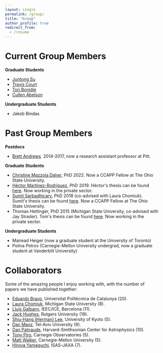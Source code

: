 ```yaml
---
layout: single
permalink: /group/
title: "Group"
author_profile: true
redirect_from:
  - /resume
---
```


Current Group Members
===

**Graduate Students**

* [Juntong Su](https://www.physicsandastronomy.pitt.edu/people/juntong-su)
* [Travis Court](https://courtt.github.io/)
* [Tori Bonidie](https://toribonidie.github.io/)
* [Cullen Abelson](https://www.physicsandastronomy.pitt.edu/people/cullen-abelson)

**Undergraduate Students**

* Jakob Bindas

Past Group Members
===

**Postdocs**

* [Brett Andrews](http://www.pitt.edu/~andrewsb/). 2014-2017, now a research assistant professor at Pitt. 

**Graduate Students**

* [Christine Mazzola Daher](https://cmazzdaher.github.io/), PhD 2022. Now a CCAPP Fellow at The Ohio State University.
* [Héctor Martínez-Rodríguez](https://github.com/hector-mr), PhD 2019. Héctor's thesis can be found [here](http://d-scholarship.pitt.edu/36555/). Now working in the private sector.
* [Sumit Sarbadhicary](https://sks67.github.io/), PhD 2018 (co-advised with Laura Chomiuk). Sumit's thesis can be found [here](http://d-scholarship.pitt.edu/35166/). Now a CCAPP Fellow at The Ohio State University.
* Thomas Hettinger, PhD 2015 (Michigan State University, co-advised with Jay Strader). Tom's thesis can be found [here](https://d.lib.msu.edu/etd/3466/datastream/OBJ/view). Now working in the private sector.

**Undergraduate Students**

* Mairead Heiger (now a graduate student at the University of Toronto)
* Polina Petrov (Carnegie-Mellon University undergrad, now a graduate student at Vanderbilt University)

Collaborators
===

Some of the amazing people I enjoy working with, with the number of papers we have published together:

* [Eduardo Bravo](http://directori.upc.edu/directori/dadesPersona.jsp?id=1000322), Universitat Politècnica de Catalunya (20).
* [Laura Chomiuk](https://web.pa.msu.edu/people/chomiuk/index.html), Michigan State University (8).
* [Lluis Galbany](https://lgalbany.github.io/), IEEC/ICE, Barcelona (11).
* [Jack Hughes](http://www.physics.rutgers.edu/~jackph/), Rutgers University (19).
* [Shiu-Hang (Herman) Lee](http://www.kusastro.kyoto-u.ac.jp/~herman/Home.html), University of Kyoto (5).
* [Dan Maoz](http://www.astro.tau.ac.il/~dani/), Tel-Aviv University (9).
* [Dan Patnaude](http://hea-www.harvard.edu/~patnaude/), Harvard-Smithsonian Center for Astrophysics (10).
* [Tony Piro](http://users.obs.carnegiescience.edu/piro/), Carnegie Observatories (5).
* [Matt Walker](), Carnegie-Mellon University (5).
* [Hiroya Yamaguchi](https://asd.gsfc.nasa.gov/Hiroya.Yamaguchi/), ISAS-JAXA (7).
